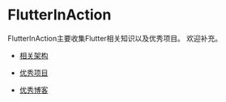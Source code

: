 # FlutterInAction
FlutterInAction主要收集Flutter相关知识以及优秀项目。
欢迎补充。

* [相关架构](./architecture.md)

* [优秀项目](./projects.md)

* [优秀博客](./blogs.md)
